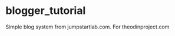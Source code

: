 blogger_tutorial
================

Simple blog system from jumpstartlab.com. For theodinproject.com
